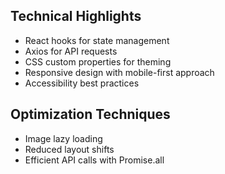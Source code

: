 ## Technical Highlights
- React hooks for state management
- Axios for API requests
- CSS custom properties for theming
- Responsive design with mobile-first approach
- Accessibility best practices

## Optimization Techniques
- Image lazy loading
- Reduced layout shifts
- Efficient API calls with Promise.all